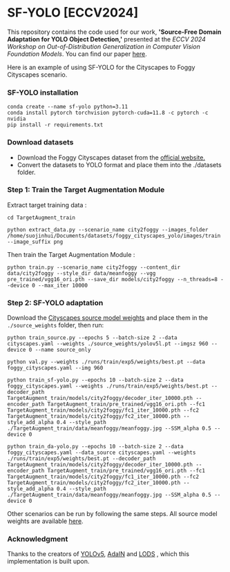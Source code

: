 # SF-YOLO [ECCV2024]
This repository contains the code used for our work, **'Source-Free Domain Adaptation for YOLO Object Detection,'** presented at the *ECCV 2024 Workshop on Out-of-Distribution Generalization in Computer Vision Foundation Models*. You can find our paper [here](https://arxiv.org/abs/2409.16538).

Here is an example of using SF-YOLO for the Cityscapes to Foggy Cityscapes scenario.
### SF-YOLO installation

```
conda create --name sf-yolo python=3.11
conda install pytorch torchvision pytorch-cuda=11.8 -c pytorch -c nvidia
pip install -r requirements.txt
```
### Download datasets

- Download the Foggy Cityscapes dataset from the [official website.](https://www.cityscapes-dataset.com/)
- Convert the datasets to YOLO format and place them into the ./datasets folder.

### Step 1: Train the Target Augmentation Module
Extract target training data :
```shell
cd TargetAugment_train

python extract_data.py --scenario_name city2foggy --images_folder /home/suojinhui/Documents/datasets/foggy_cityscapes_yolo/images/train --image_suffix png
```

Then train the Target Augmentation Module :
```
python train.py --scenario_name city2foggy --content_dir data/city2foggy --style_dir data/meanfoggy --vgg pre_trained/vgg16_ori.pth --save_dir models/city2foggy --n_threads=8 --device 0 --max_iter 10000
```

### Step 2:  SF-YOLO adaptation

Download the [Cityscapes source model weights](https://drive.proton.me/urls/3VEG0P1GQR#MAfSdjS57GHI) and place them in the `./source_weights` folder, then run:

```
python train_source.py --epochs 5 --batch-size 2 --data cityscapes.yaml --weights ./source_weights/yolov5l.pt --imgsz 960 --device 0 --name source_only
```

```
python val.py --weights ./runs/train/exp5/weights/best.pt --data foggy_cityscapes.yaml --img 960 
```

```
python train_sf-yolo.py --epochs 10 --batch-size 2 --data foggy_cityscapes.yaml --weights ./runs/train/exp5/weights/best.pt --decoder_path TargetAugment_train/models/city2foggy/decoder_iter_10000.pth --encoder_path TargetAugment_train/pre_trained/vgg16_ori.pth --fc1 TargetAugment_train/models/city2foggy/fc1_iter_10000.pth --fc2 TargetAugment_train/models/city2foggy/fc2_iter_10000.pth --style_add_alpha 0.4 --style_path ./TargetAugment_train/data/meanfoggy/meanfoggy.jpg --SSM_alpha 0.5 --device 0 
```

```
python train_da-yolo.py --epochs 10 --batch-size 2 --data foggy_cityscapes.yaml --data_source cityscapes.yaml --weights ./runs/train/exp5/weights/best.pt --decoder_path TargetAugment_train/models/city2foggy/decoder_iter_10000.pth --encoder_path TargetAugment_train/pre_trained/vgg16_ori.pth --fc1 TargetAugment_train/models/city2foggy/fc1_iter_10000.pth --fc2 TargetAugment_train/models/city2foggy/fc2_iter_10000.pth --style_add_alpha 0.4 --style_path ./TargetAugment_train/data/meanfoggy/meanfoggy.jpg --SSM_alpha 0.5 --device 0 
```

Other scenarios can be run by following the same steps. All source model weights are available [here](https://drive.proton.me/urls/5WFVDJBDAC#EPs8OZmXtbWq).


### Acknowledgment

Thanks to the creators of [YOLOv5](https://github.com/ultralytics/yolov5), [AdaIN](https://github.com/naoto0804/pytorch-AdaIN) and [LODS](https://github.com/Flashkong/Source-Free-Object-Detection-by-Learning-to-Overlook-Domain-Style) , which this implementation is built upon.

